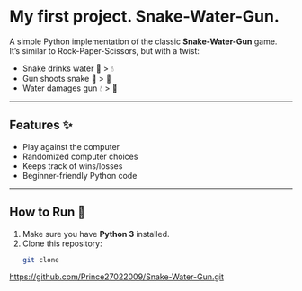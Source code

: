 # My first project. Snake-Water-Gun.

A simple Python implementation of the classic **Snake-Water-Gun** game.  
It’s similar to Rock-Paper-Scissors, but with a twist:

- Snake drinks water 🐍 > 💧
- Gun shoots snake 🔫 > 🐍
- Water damages gun 💧 > 🔫

---

## Features ✨
- Play against the computer
- Randomized computer choices
- Keeps track of wins/losses
- Beginner-friendly Python code

---

## How to Run 🚀
1. Make sure you have **Python 3** installed.  
2. Clone this repository:
   ```bash
   git clone
https://github.com/Prince27022009/Snake-Water-Gun.git
